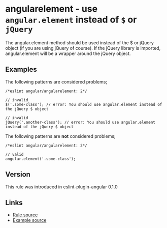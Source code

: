 <!-- WARNING: Generated documentation. Edit docs and examples in the rule and examples file ('rules/angularelement.js', 'examples/angularelement.js'). -->

# angularelement - use `angular.element` instead of `$` or `jQuery`

The angular.element method should be used instead of the $ or jQuery object (if you are using jQuery of course).
If the jQuery library is imported, angular.element will be a wrapper around the jQuery object.

## Examples

The following patterns are considered problems;

    /*eslint angular/angularelement: 2*/

    // invalid
    $('.some-class'); // error: You should use angular.element instead of the jQuery $ object

    // invalid
    jQuery('.another-class'); // error: You should use angular.element instead of the jQuery $ object

The following patterns are **not** considered problems;

    /*eslint angular/angularelement: 2*/

    // valid
    angular.element('.some-class');

## Version

This rule was introduced in eslint-plugin-angular 0.1.0

## Links

* [Rule source](../rules/angularelement.js)
* [Example source](../examples/angularelement.js)
